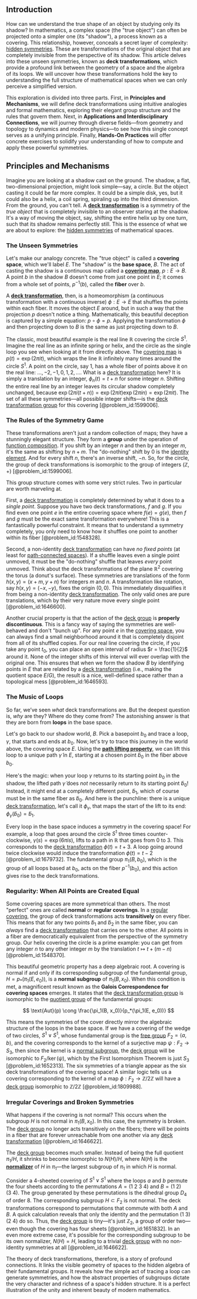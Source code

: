 ## Introduction
How can we understand the true shape of an object by studying only its shadow? In mathematics, a complex space (the "true object") can often be projected onto a simpler one (its "shadow"), a process known as a covering. This relationship, however, conceals a secret layer of complexity: [hidden symmetries](@article_id:146828). These are transformations of the original object that are completely invisible from the perspective of its shadow. This article delves into these unseen symmetries, known as **deck transformations**, which provide a profound link between the geometry of a space and the algebra of its loops. We will uncover how these transformations hold the key to understanding the full structure of mathematical spaces when we can only perceive a simplified version.

This exploration is divided into three parts. First, in **Principles and Mechanisms**, we will define deck transformations using intuitive analogies and formal mathematics, exploring their elegant group structure and the rules that govern them. Next, in **Applications and Interdisciplinary Connections**, we will journey through diverse fields—from geometry and topology to dynamics and modern physics—to see how this single concept serves as a unifying principle. Finally, **Hands-On Practices** will offer concrete exercises to solidify your understanding of how to compute and apply these powerful symmetries.

## Principles and Mechanisms

Imagine you are looking at a shadow cast on the ground. The shadow, a flat, two-dimensional projection, might look simple—say, a circle. But the object casting it could be far more complex. It could be a simple disk, yes, but it could also be a helix, a coil spring, spiraling up into the third dimension. From the ground, you can't tell. A **[deck transformation](@article_id:155863)** is a symmetry of the *true object* that is completely invisible to an observer staring at the shadow. It's a way of moving the object, say, shifting the entire helix up by one turn, such that its shadow remains perfectly still. This is the essence of what we are about to explore: the [hidden symmetries](@article_id:146828) of mathematical spaces.

### The Unseen Symmetries

Let's make our analogy concrete. The "true object" is called a **covering space**, which we'll label $E$. The "shadow" is the **base space**, $B$. The act of casting the shadow is a continuous map called a **[covering map](@article_id:154012)**, $p: E \to B$. A point $b$ in the shadow $B$ doesn't come from just one point in $E$; it comes from a whole set of points, $p^{-1}(b)$, called the **fiber** over $b$.

A **[deck transformation](@article_id:155863)**, then, is a homeomorphism (a continuous transformation with a continuous inverse) $\phi: E \to E$ that shuffles the points within each fiber. It moves the object $E$ around, but in such a way that the projection $p$ doesn't notice a thing. Mathematically, this beautiful deception is captured by a simple equation: $p \circ \phi = p$. Applying the transformation $\phi$ and then projecting down to $B$ is the same as just projecting down to $B$.

The classic, most beautiful example is the real line $\mathbb{R}$ covering the circle $S^1$. Imagine the real line as an infinite spring or helix, and the circle as the single loop you see when looking at it from directly above. The [covering map](@article_id:154012) is $p(t) = \exp(2\pi i t)$, which wraps the line $\mathbb{R}$ infinitely many times around the circle $S^1$. A point on the circle, say $1$, has a whole fiber of points above it on the real line: $..., -2, -1, 0, 1, 2, ...$. What is a [deck transformation](@article_id:155863) here? It is simply a translation by an integer, $\phi_n(t) = t + n$ for some integer $n$. Shifting the entire real line by an integer leaves its circular shadow completely unchanged, because $\exp(2\pi i (t+n)) = \exp(2\pi i t)\exp(2\pi i n) = \exp(2\pi i t)$. The set of all these symmetries—all possible integer shifts—is the [deck transformation group](@article_id:153133) for this covering [@problem_id:1599006].

### The Rules of the Symmetry Game

These transformations aren't just a random collection of maps; they have a stunningly elegant structure. They form a **group** under the operation of [function composition](@article_id:144387). If you shift by an integer $n$ and then by an integer $m$, it's the same as shifting by $n+m$. The "do-nothing" shift by $0$ is the [identity element](@article_id:138827). And for every shift $n$, there's an inverse shift, $-n$. So, for the circle, the group of deck transformations is isomorphic to the group of integers $(\mathbb{Z}, +)$ [@problem_id:1599006].

This group structure comes with some very strict rules. Two in particular are worth marveling at.

First, a [deck transformation](@article_id:155863) is completely determined by what it does to a *single point*. Suppose you have two deck transformations, $f$ and $g$. If you find even one point $e$ in the entire covering space where $f(e) = g(e)$, then $f$ and $g$ must be the exact same transformation everywhere! This is a fantastically powerful constraint. It means that to understand a symmetry completely, you only need to know how it shuffles one point to another within its fiber [@problem_id:1548328].

Second, a non-identity [deck transformation](@article_id:155863) can have *no fixed points* (at least for [path-connected spaces](@article_id:151949)). If a shuffle leaves even a single point unmoved, it must be the "do-nothing" shuffle that leaves *every* point unmoved. Think about the deck transformations of the plane $\mathbb{R}^2$ covering the torus (a donut's surface). These symmetries are translations of the form $h(x, y) = (x+m, y+n)$ for integers $m$ and $n$. A transformation like rotation, say $h(x,y) = (-x, -y)$, fixes the origin $(0,0)$. This immediately disqualifies it from being a non-identity [deck transformation](@article_id:155863). The only valid ones are pure translations, which by their very nature move every single point [@problem_id:1646600].

Another crucial property is that the action of the [deck group](@article_id:273293) is **properly discontinuous**. This is a fancy way of saying the symmetries are well-behaved and don't "bunch up". For any point $e$ in the [covering space](@article_id:138767), you can always find a small neighborhood around it that is completely disjoint from all of its shuffled copies. For our real line covering the circle, if you take any point $t_0$, you can place an open interval of radius $r = \frac{1}{2}$ around it. None of the integer shifts of this interval will ever overlap with the original one. This ensures that when we form the shadow $B$ by identifying points in $E$ that are related by a [deck transformation](@article_id:155863) (i.e., making the quotient space $E/G$), the result is a nice, well-defined space rather than a topological mess [@problem_id:1646593].

### The Music of Loops

So far, we’ve seen *what* deck transformations are. But the deepest question is, *why* are they? Where do they come from? The astonishing answer is that they are born from **loops** in the base space.

Let's go back to our shadow world, $B$. Pick a basepoint $b_0$ and trace a loop, $\gamma$, that starts and ends at $b_0$. Now, let's try to trace this journey in the world above, the covering space $E$. Using the **[path lifting property](@article_id:154822)**, we can lift this loop to a unique path $\tilde{\gamma}$ in $E$, starting at a chosen point $\tilde{b}_0$ in the fiber above $b_0$.

Here's the magic: when your loop $\gamma$ returns to its starting point $b_0$ in the shadow, the lifted path $\tilde{\gamma}$ does *not* necessarily return to its starting point $\tilde{b}_0$! Instead, it might end at a completely different point, $\tilde{b}_1$, which of course must be in the same fiber as $\tilde{b}_0$. And here is the punchline: there is a unique [deck transformation](@article_id:155863), let's call it $\phi_\gamma$, that maps the start of the lift to its end: $\phi_\gamma(\tilde{b}_0) = \tilde{b}_1$.

Every loop in the base space induces a symmetry in the covering space! For example, a loop that goes around the circle $S^1$ three times counter-clockwise, $\gamma(s) = \exp(6\pi i s)$, lifts to a path in $\mathbb{R}$ that goes from $0$ to $3$. This corresponds to the [deck transformation](@article_id:155863) $\phi(t) = t+3$. A loop going around twice clockwise would induce the transformation $\phi(t) = t-2$ [@problem_id:1679732]. The fundamental group $\pi_1(B, b_0)$, which is the group of all loops based at $b_0$, acts on the fiber $p^{-1}(b_0)$, and this action gives rise to the deck transformations.

### Regularity: When All Points are Created Equal

Some covering spaces are more symmetrical than others. The most "perfect" ones are called **normal** or **regular coverings**. In a [regular covering](@article_id:158941), the group of deck transformations acts **transitively** on every fiber. This means that for any two points $\tilde{b}_1$ and $\tilde{b}_2$ in the same fiber, you can *always* find a [deck transformation](@article_id:155863) that carries one to the other. All points in a fiber are democratically equivalent from the perspective of the symmetry group. Our helix covering the circle is a prime example: you can get from any integer $n$ to any other integer $m$ by the translation $t \mapsto t + (m-n)$ [@problem_id:1548370].

This beautiful geometric property has a deep algebraic root. A covering is normal if and only if its corresponding subgroup of the fundamental group, $H = p_*(\pi_1(E, e_0))$, is a **normal subgroup** of $\pi_1(B, x_0)$. When this condition is met, a magnificent result known as the **Galois Correspondence for covering spaces** emerges. It states that the [deck transformation group](@article_id:153133) is isomorphic to the [quotient group](@article_id:142296) of the fundamental groups:

$$
\text{Aut}(p) \cong \frac{\pi_1(B, x_0)}{p_*(\pi_1(E, e_0))}
$$

This means the symmetries of the cover directly mirror the algebraic structure of the loops in the base space. If we have a covering of the wedge of two circles, $S^1 \vee S^1$, whose fundamental group is the [free group](@article_id:143173) $F_2 = \langle a, b \rangle$, and the covering corresponds to the kernel of a surjective map $\psi: F_2 \to S_3$, then since the kernel is a [normal subgroup](@article_id:143944), the [deck group](@article_id:273293) will be isomorphic to $F_2/\ker(\psi)$, which by the First Isomorphism Theorem is just $S_3$ [@problem_id:1652313]. The six symmetries of a triangle appear as the six deck transformations of the covering space! A similar logic tells us a covering corresponding to the kernel of a map $\phi: F_2 \to \mathbb{Z}/2\mathbb{Z}$ will have a [deck group](@article_id:273293) isomorphic to $\mathbb{Z}/2\mathbb{Z}$ [@problem_id:1809988].

### Irregular Coverings and Broken Symmetries

What happens if the covering is not normal? This occurs when the subgroup $H$ is not normal in $\pi_1(B, x_0)$. In this case, the symmetry is broken. The [deck group](@article_id:273293) no longer acts transitively on the fibers; there will be points in a fiber that are forever unreachable from one another via any [deck transformation](@article_id:155863) [@problem_id:1646622].

The [deck group](@article_id:273293) becomes much smaller. Instead of being the full quotient $\pi_1/H$, it shrinks to become isomorphic to $N(H)/H$, where $N(H)$ is the **[normalizer](@article_id:145214)** of $H$ in $\pi_1$—the largest subgroup of $\pi_1$ in which $H$ is normal.

Consider a 4-sheeted covering of $S^1 \vee S^1$ where the loops $a$ and $b$ permute the four sheets according to the permutations $A=(1\ 2\ 3\ 4)$ and $B=(1\ 2)(3\ 4)$. The group generated by these permutations is the dihedral group $D_4$ of order 8. The corresponding subgroup $H \subset F_2$ is not normal. The deck transformations correspond to permutations that commute with both $A$ and $B$. A quick calculation reveals that only the identity and the permutation $(1\ 3)(2\ 4)$ do so. Thus, the [deck group](@article_id:273293) is tiny—it's just $\mathbb{Z}_2$, a group of order two—even though the covering has four sheets [@problem_id:1651832]. In an even more extreme case, it's possible for the corresponding subgroup to be its own normalizer, $N(H)=H$, leading to a trivial [deck group](@article_id:273293) with no non-identity symmetries at all [@problem_id:1646622].

The theory of deck transformations, therefore, is a story of profound connections. It links the visible geometry of spaces to the hidden algebra of their fundamental groups. It reveals how the simple act of tracing a loop can generate symmetries, and how the abstract properties of subgroups dictate the very character and richness of a space's hidden structure. It is a perfect illustration of the unity and inherent beauty of modern mathematics.